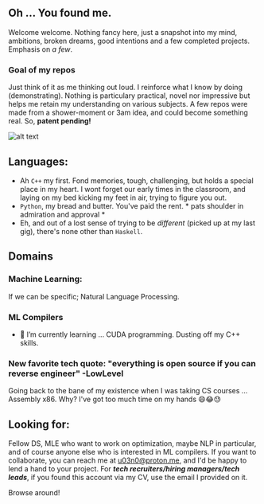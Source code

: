 ## Oh ... You found me.
Welcome welcome. Nothing fancy here, just a snapshot into my mind, ambitions, broken dreams, good intentions and a few completed projects. Emphasis on *a few*.
### Goal of my repos
Just think of it as me thinking out loud. I reinforce what I know by doing (demonstrating). Nothing is particulary practical, novel nor impressive but helps me retain my understanding on various subjects.
A few repos were made from a shower-moment or 3am idea, and could become something real. So, **patent pending!**



![alt text](https://media4.giphy.com/media/v1.Y2lkPTc5MGI3NjExMzJtbzdmMmZobGptb2w0bHJlc281eW55dXV5NGpnMHlpMXN4bWhyeCZlcD12MV9pbnRlcm5hbF9naWZfYnlfaWQmY3Q9Zw/l2JdWeOtfWL6DEFOg/giphy.gif) 

## Languages:
- Ah `C++` my first. Fond memories, tough, challenging, but holds a special place in my heart. I wont forget our early times in the classroom, and laying on my bed kicking my feet in air, trying to figure you out.
- `Python`, my bread and butter. You've paid the rent. * pats shoulder in admiration and approval *
- Eh, and out of a lost sense of trying to be *different* (picked up at my last gig), there's none other than `Haskell`. 

## Domains
### Machine Learning:
If we can be specific; Natural Language Processing.
### ML Compilers
- 🌱 I’m currently learning ... CUDA programming. Dusting off my C++ skills.

### New favorite tech quote: "everything is open source if you can reverse engineer" -LowLevel
Going back to the bane of my existence when I was taking CS courses ... Assembly x86. Why? I've got too much time on my hands 😄😂😓

## Looking for:
Fellow DS, MLE who want to work on optimization, maybe NLP in particular, and of course anyone else who is interested in ML compilers.
If you want to collaborate, you can reach me at u03n0@proton.me, and I'd be happy to lend a hand to your project. For ***tech recruiters/hiring managers/tech leads***, if you found this account via my CV, use the email I provided on it.

Browse around!
<!--
**u03n0/u03n0** is a ✨ _special_ ✨ repository because its `README.md` (this file) appears on your GitHub profile.

Here are some ideas to get you started:

- 🔭 I’m currently working on ...
- 🌱 I’m currently learning ...
- 👯 I’m looking to collaborate on ...
- 🤔 I’m looking for help with ...
- 💬 Ask me about ...
- 📫 How to reach me: ...
- 😄 Pronouns: ...
- ⚡ Fun fact: ...
-->
